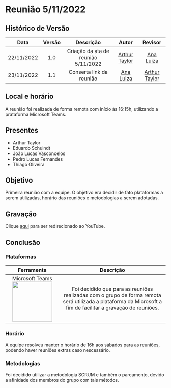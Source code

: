 # Reunião 5/11/2022

## Histórico de Versão

|Data|Versão|Descrição|Autor|Revisor|
| :----------: | :------: | :-----------: | :---------: |:---------: |
|22/11/2022|1.0|Criação da ata de reunião 5/11/2022| [Arthur Taylor](https://github.com/Eruel6)| [Ana Luiza](https://github.com/AnHoff) |
|23/11/2022|1.1|Conserta link da reunião| [Ana Luiza](https://github.com/AnHoff) | [Arthur Taylor](https://github.com/Eruel6)| 


## Local e horário

A reunião foi realizada de forma remota com início às 16:15h, utilizando a prataforma Microsoft Teams.

## Presentes

- Arthur Taylor
- Eduardo Schuindt
- João Lucas Vasconcelos
- Pedro Lucas Fernandes
- Thiago Oliveira

## Objetivo

Primeira reunião com a equipe. O objetivo era decidir de fato plataformas a serem utilizadas, horário das reuniões e metodologias a serem adotadas.

## Gravação
Clique [aqui](https://youtu.be/OSfZTHsXr14) para ser redirecionado ao YouTube.

## Conclusão

### Plataformas 

| Ferramenta | Descrição |
| :-: | :-: |
| Microsoft Teams <img src="https://github.com/Requisitos-de-Software/2022.2-MEI/blob/Mk-docs/docs/assets/ferramentasLogo/microsoft-teams.svg" width="125" height="125"></img> | Foi decidido que para as reuniões realizadas com o grupo de forma remota será utilizada a plataforma da Microsoft a fim de facilitar a gravação de reuniões.| 

### Horário

A equipe resolveu manter o horário de 16h aos sábados para as reuniões, podendo haver reuniões extras caso nescessário.

### Metodologias

Foi decidido utilizar a metodologia SCRUM e também o pareamento, devido a afinidade dos membros do grupo com tais métodos.

